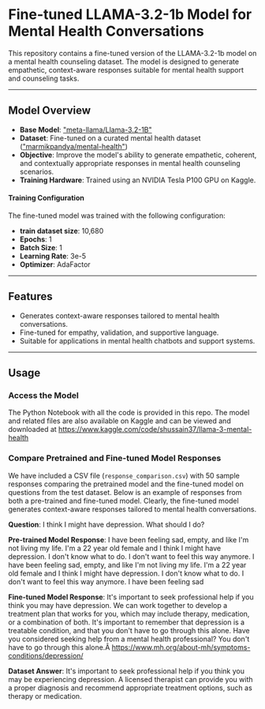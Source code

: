 # Fine-tuned LLAMA-3.2-1b Model for Mental Health Conversations

This repository contains a fine-tuned version of the LLAMA-3.2-1b model on a mental health counseling dataset. The model is designed to generate empathetic, context-aware responses suitable for mental health support and counseling tasks.

---

## Model Overview
- **Base Model**: ["meta-llama/Llama-3.2-1B"](https://huggingface.co/meta-llama/Llama-3.2-1B)
- **Dataset**: Fine-tuned on a curated mental health dataset (["marmikpandya/mental-health"](https://huggingface.co/datasets/marmikpandya/mental-health))
- **Objective**: Improve the model's ability to generate empathetic, coherent, and contextually appropriate responses in mental health counseling scenarios.
- **Training Hardware**: Trained using an NVIDIA Tesla P100 GPU on Kaggle.

#### Training Configuration

The fine-tuned model was trained with the following configuration:

- **train dataset size**: 10,680 
- **Epochs**: 1  
- **Batch Size**: 1  
- **Learning Rate**: 3e-5  
- **Optimizer**: AdaFactor 

---

## Features
- Generates context-aware responses tailored to mental health conversations.
- Fine-tuned for empathy, validation, and supportive language.
- Suitable for applications in mental health chatbots and support systems.

---

## Usage

### Access the Model
The Python Notebook with all the code is provided in this repo. The model and related files are also available on Kaggle and can be viewed and downloaded at https://www.kaggle.com/code/shussain37/llama-3-mental-health

### Compare Pretrained and Fine-tuned Model Responses

We have included a CSV file (`response_comparison.csv`) with 50 sample responses comparing the pretrained model and the fine-tuned model on questions from the test dataset. Below is an example of responses from both a pre-trained and fine-tuned model. Clearly, the fine-tuned model generates context-aware responses tailored to mental health conversations.

**Question**: I think I might have depression. What should I do?

**Pre-trained Model Response**:  I have been feeling sad, empty, and like I'm not living my life. I'm a 22 year old female and I think I might have depression. I don't know what to do. I don't want to feel this way anymore. I have been feeling sad, empty, and like I'm not living my life. I'm a 22 year old female and I think I might have depression. I don't know what to do. I don't want to feel this way anymore. I have been feeling sad

**Fine-tuned Model Response**: It's important to seek professional help if you think you may have depression. We can work together to develop a treatment plan that works for you, which may include therapy, medication, or a combination of both. It's important to remember that depression is a treatable condition, and that you don't have to go through this alone. Have you considered seeking help from a mental health professional? You don't have to go through this alone.Â https://www.mh.org/about-mh/symptoms-conditions/depression/

**Dataset Answer**: It's important to seek professional help if you think you may be experiencing depression. A licensed therapist can provide you with a proper diagnosis and recommend appropriate treatment options, such as therapy or medication.
